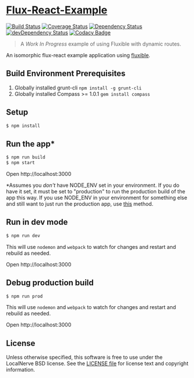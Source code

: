 # [Flux-React-Example](https://github.com/localnerve/flux-react-example)

[![Build Status](https://secure.travis-ci.org/localnerve/flux-react-example.png?branch=master)](http://travis-ci.org/localnerve/flux-react-example)
[![Coverage Status](https://coveralls.io/repos/localnerve/flux-react-example/badge.svg?branch=master)](https://coveralls.io/r/localnerve/flux-react-example?branch=master)
[![Dependency Status](https://david-dm.org/localnerve/flux-react-example.svg)](https://david-dm.org/localnerve/flux-react-example)
[![devDependency Status](https://david-dm.org/localnerve/flux-react-example/dev-status.svg)](https://david-dm.org/localnerve/flux-react-example#info=devDependencies)
[![Codacy Badge](https://www.codacy.com/project/badge/60366103040442ad9fbf5f8e33373f18)](https://www.codacy.com/public/alex/flux-react-example)

> A *Work In Progress* example of using Fluxible with dynamic routes.

An isomorphic flux-react example application using [fluxible](http://fluxible.io).

## Build Environment Prerequisites
1. Globally installed grunt-cli `npm install -g grunt-cli`
2. Globally installed Compass >= 1.0.1 `gem install compass`

## Setup

```bash
$ npm install
```


## Run the app\*

```bash
$ npm run build
$ npm start
```

Open http://localhost:3000

\*Assumes you *don't* have NODE_ENV set in your environment. If you do have it set, it must be set to "production" to run the production build of the app this way. If you use NODE_ENV in your environment for something else and still want to just run the production app, use [this](#debug-production-build) method.

## Run in dev mode

```bash
$ npm run dev
```

This will use `nodemon` and `webpack` to watch for changes and restart and
rebuild as needed.

Open http://localhost:3000


## Debug production build
```bash
$ npm run prod
```

This will use `nodemon` and `webpack` to watch for changes and restart and
rebuild as needed.

Open http://localhost:3000


## License

Unless otherwise specified, this software is free to use under the LocalNerve BSD license.
See the [LICENSE file][] for license text and copyright information.

[LICENSE file]: /LICENSE.md
